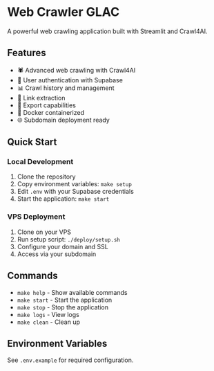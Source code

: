# Web Crawler GLAC

A powerful web crawling application built with Streamlit and Crawl4AI.

## Features
- 🕷️ Advanced web crawling with Crawl4AI
- 👤 User authentication with Supabase
- 📊 Crawl history and management
- 🔗 Link extraction
- 💾 Export capabilities
- 🐳 Docker containerized
- 🌐 Subdomain deployment ready

## Quick Start

### Local Development
1. Clone the repository
2. Copy environment variables: `make setup`
3. Edit `.env` with your Supabase credentials
4. Start the application: `make start`

### VPS Deployment
1. Clone on your VPS
2. Run setup script: `./deploy/setup.sh`
3. Configure your domain and SSL
4. Access via your subdomain

## Commands
- `make help` - Show available commands
- `make start` - Start the application
- `make stop` - Stop the application
- `make logs` - View logs
- `make clean` - Clean up

## Environment Variables
See `.env.example` for required configuration.